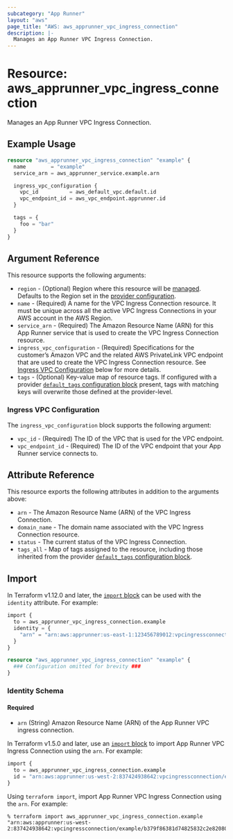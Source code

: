 ```yaml
---
subcategory: "App Runner"
layout: "aws"
page_title: "AWS: aws_apprunner_vpc_ingress_connection"
description: |-
  Manages an App Runner VPC Ingress Connection.
---
```


# Resource: aws_apprunner_vpc_ingress_connection

Manages an App Runner VPC Ingress Connection.

## Example Usage

```terraform
resource "aws_apprunner_vpc_ingress_connection" "example" {
  name        = "example"
  service_arn = aws_apprunner_service.example.arn

  ingress_vpc_configuration {
    vpc_id          = aws_default_vpc.default.id
    vpc_endpoint_id = aws_vpc_endpoint.apprunner.id
  }

  tags = {
    foo = "bar"
  }
}

```

## Argument Reference

This resource supports the following arguments:

* `region` - (Optional) Region where this resource will be [managed](https://docs.aws.amazon.com/general/latest/gr/rande.html#regional-endpoints). Defaults to the Region set in the [provider configuration](https://registry.terraform.io/providers/hashicorp/aws/latest/docs#aws-configuration-reference).
* `name` - (Required) A name for the VPC Ingress Connection resource. It must be unique across all the active VPC Ingress Connections in your AWS account in the AWS Region.
* `service_arn` - (Required) The Amazon Resource Name (ARN) for this App Runner service that is used to create the VPC Ingress Connection resource.
* `ingress_vpc_configuration` - (Required) Specifications for the customer’s Amazon VPC and the related AWS PrivateLink VPC endpoint that are used to create the VPC Ingress Connection resource. See [Ingress VPC Configuration](#ingress-vpc-configuration) below for more details.
* `tags` - (Optional) Key-value map of resource tags. If configured with a provider [`default_tags` configuration block](https://registry.terraform.io/providers/hashicorp/aws/latest/docs#default_tags-configuration-block) present, tags with matching keys will overwrite those defined at the provider-level.

### Ingress VPC Configuration

The `ingress_vpc_configuration` block supports the following argument:

* `vpc_id` - (Required) The ID of the VPC that is used for the VPC endpoint.
* `vpc_endpoint_id` - (Required) The ID of the VPC endpoint that your App Runner service connects to.

## Attribute Reference

This resource exports the following attributes in addition to the arguments above:

* `arn` - The Amazon Resource Name (ARN) of the VPC Ingress Connection.
* `domain_name` - The domain name associated with the VPC Ingress Connection resource.
* `status` - The current status of the VPC Ingress Connection.
* `tags_all` - Map of tags assigned to the resource, including those inherited from the provider [`default_tags` configuration block](https://registry.terraform.io/providers/hashicorp/aws/latest/docs#default_tags-configuration-block).

## Import


In Terraform v1.12.0 and later, the [`import` block](https://developer.hashicorp.com/terraform/language/import) can be used with the `identity` attribute. For example:

```terraform
import {
  to = aws_apprunner_vpc_ingress_connection.example
  identity = {
    "arn" = "arn:aws:apprunner:us-east-1:123456789012:vpcingressconnection/example-vpc-ingress-connection/a1b2c3d4567890ab"
  }
}

resource "aws_apprunner_vpc_ingress_connection" "example" {
  ### Configuration omitted for brevity ###
}
```

### Identity Schema

#### Required

- `arn` (String) Amazon Resource Name (ARN) of the App Runner VPC ingress connection.

In Terraform v1.5.0 and later, use an [`import` block](https://developer.hashicorp.com/terraform/language/import) to import App Runner VPC Ingress Connection using the `arn`. For example:

```terraform
import {
  to = aws_apprunner_vpc_ingress_connection.example
  id = "arn:aws:apprunner:us-west-2:837424938642:vpcingressconnection/example/b379f86381d74825832c2e82080342fa"
}
```

Using `terraform import`, import App Runner VPC Ingress Connection using the `arn`. For example:

```console
% terraform import aws_apprunner_vpc_ingress_connection.example "arn:aws:apprunner:us-west-2:837424938642:vpcingressconnection/example/b379f86381d74825832c2e82080342fa"
```
